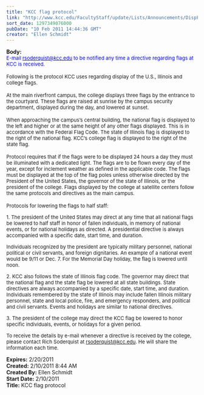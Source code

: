 ```yaml
---
title: "KCC flag protocol"
link: "http://www.kcc.edu/FacultyStaff/update/Lists/Announcements/DispForm.aspx?ID=111"
sort_date: 1297349076000
pubDate: "10 Feb 2011 14:44:36 GMT"
creator: "Ellen Schmidt"
---
```


<div><b>Body:</b> <div class=ExternalClass2C77E8ED9C5F49368D08568BF5A27680>
<div><font color="#0000ff" size=2>E-mail </font><a href="mailto:rsoderquist@kcc.edu"><font color="#0000ff" size=2>rsoderquist@kcc.edu</font></a><font size=2><font color="#0000ff"> to be notified any time a directive regarding flags at KCC is received.</font></font></div><font color="#0000ff">
<div><br></font><font size=2>Following is the protocol KCC uses regarding display of the U.S., Illinois and college flags. </font></div>
<div><br><font size=2>At the main riverfront campus, the college displays three flags by the entrance to the courtyard. These flags are raised at sunrise by the campus security department, displayed during the day, and lowered at sunset. </font></div>
<div><br><font size=2>When approaching the campus’s central building, the national flag is displayed to the left and higher or at the same height of any other flags displayed. This is in accordance with the Federal Flag Code. The state of Illinois flag is displayed to the right of the national flag. KCC’s college flag is displayed to the right of the state flag.</font></div>
<div><br><font size=2>Protocol requires that if the flags were to be displayed 24 hours a day they must be illuminated with a dedicated light. The flags are to be flown every day of the year, except for inclement weather as defined in the applicable code. The flags must be displayed at the top of the flag poles unless otherwise directed by the President of the United States, the governor of the state of Illinois, or the president of the college. Flags displayed by the college at satellite centers follow the same protocols and directives as the main campus.</font></div>
<div><br><font size=2>Protocols for lowering the flags to half staff:</font></div>
<p><font size=2>1. The president of the United States may direct at any time that all national flags be lowered to half staff in honor of fallen individuals, in memory of national events, or for national holidays as directed. A presidential directive is always accompanied with a specific date, start time, and duration.</font></p>
<p><font size=2>Individuals recognized by the president are typically military personnel, national political or civil servants, and foreign dignitaries. An example of a national event would be 9/11 or Dec. 7. For the Memorial Day holiday, the flag is lowered until noon.</font></p>
<p><font size=2>2. KCC also follows the state of Illinois flag code. The governor may direct that the national flag and the state flag be lowered at all state buildings. State directives are always accompanied by a specific date, start time, and duration. Individuals remembered by the state of Illinois may include fallen Illinois military personnel, state and local police, fire, and emergency responders, and political and civil servants. Events and holidays are similar to national directives. </font></p>
<p><font size=2>3. The president of the college may direct the KCC flag be lowered to honor specific individuals, events, or holidays for a given period.</font></p>
<p><font size=2>To receive the details by e-mail whenever a directive is received by the college, please contact Rich Soderquist at </font><a href="mailto:rsoderquist@kcc.edu"><font size=2>rsoderquist@kcc.edu</font></a><font size=2>. He will share the information each time.<br></font></p></div></div>
<div><b>Expires:</b> 2/20/2011</div>
<div><b>Created:</b> 2/10/2011 8:44 AM</div>
<div><b>Created By:</b> Ellen Schmidt</div>
<div><b>Start Date:</b> 2/10/2011</div>
<div><b>Title:</b> KCC flag protocol</div>
